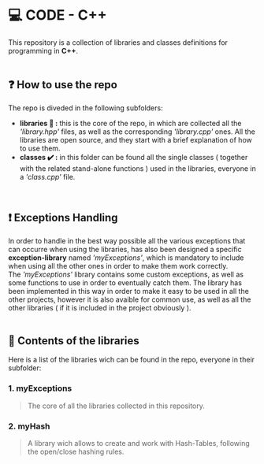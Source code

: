 # :computer: CODE - C++
This repository is a collection of libraries and classes definitions for programming in <strong>C++</strong>.
<br>
<br>

## :question: How to use the repo
The repo is diveded in the following subfolders:<br>
  - <strong>libraries :file_folder: :</strong> this is the core of the repo, in which are collected all the <em>'library.hpp'</em> files, as well as the corresponding <em>'library.cpp'</em> ones. 
    All the libraries are open source, and they start with a brief explanation of how to use them.
  - <strong>classes :heavy_check_mark: :</strong> in this folder can be found all the single classes ( together with the related stand-alone functions ) used in the libraries, everyone in a <em>'class.cpp'</em> file.
<br>

## :exclamation: Exceptions Handling
In order to handle in the best way possible all the various exceptions that can occurre when using the libraries, has also been designed a specific <strong>exception-library</strong> named <em>'myExceptions'</em>, which is mandatory to include when using all the other ones in order to make them work correctly.
<br>
The <em>'myExceptions'</em> library contains some custom exceptions, as well as some functions to use in order to eventually catch them. The library has been implemented in this way in order to make it easy to be used in all the other projects, however it is also avaible for common use, as well as all the other libraries ( if it is included in the project obviously ).
<br>
<br>

## :open_book: Contents of the libraries
Here is a list of the libraries wich can be found in the repo, everyone in their subfolder:
### 1. <strong>myExceptions</strong>
>The core of all the libraries collected in this repository.
### 2. <strong>myHash</strong>
>A library wich allows to create and work with Hash-Tables, following the open/close hashing rules.